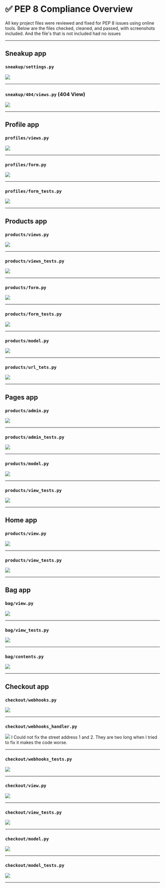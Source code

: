 # ✅ PEP 8 Compliance Overview

All key project files were reviewed and fixed for PEP 8 issues
using online tools. Below are the files checked,
cleaned, and passed, with screenshots included. And the file's that is not
included had no issues

---

## Sneakup app

### `sneakup/settings.py`
![](settings_pep_testing/sneakup_settings_pep8.png)

---

### `sneakup/404/views.py` (404 View)
![](settings_pep_testing/sneakup_view_pep8.png)

---

## Profile app

### `profiles/views.py`
![](profiles_pep_testing/profiles_views_pep8.png)

---

### `profiles/form.py`
![](profiles_pep_testing/profiles_form_pep8.png)

---

### `profiles/form_tests.py`
![](profiles_pep_testing/profile_form_tests_pep8.png)

---

## Products app

### `products/views.py`
![](products_pep_testing/products_view_pep8.png)

---

### `products/views_tests.py`
![](products_pep_testing/products_view_tests.png)

---

### `products/form.py`
![](products_pep_testing/products_form_pep8.png)

---

### `products/form_tests.py`
![](products_pep_testing/products_form_test.png)

---

### `products/model.py`
![](products_pep_testing/products_model_pep8.png)

---

### `products/url_tets.py`
![](products_pep_testing/products_url_tests.png)

---

## Pages app

### `products/admin.py`
![](pages_pep_testing/pages_admin.png)

---

### `products/admin_tests.py`
![](pages_pep_testing/pages_admin_tests.png)

---

### `products/model.py`
![](pages_pep_testing/pages_models.png)

---

### `products/view_tests.py`
![](pages_pep_testing/pages_view_tests.png)

---

## Home app

### `products/view.py`
![](home_pep_testing/home_pep_view.png)

---

### `products/view_tests.py`
![](home_pep_testing/home_view_tests_pep8.png)

---

## Bag app

### `bag/view.py`
![](bag_pep_testing/bag_view_pep8.png)

---

### `bag/view_tests.py`
![](bag_pep_testing/bag_view_tests_pep8.png)

---
### `bag/contents.py`
![](bag_pep_testing/bag_contents_pep8.png)

---

## Checkout app

### `checkout/webhooks.py`
![](checkout_pep_testing/checkout_webhook_pep8.png)

---

### `checkout/webhooks_handler.py`
![](checkout_pep_testing/webhook_handler_pep8.png)
    I Could not fix the street address 1 and 2.
    They are two long when I tried to fix it makes the code worse.

---

### `checkout/webhooks_tests.py`
![](checkout_pep_testing/checkout_webhook_tests_pep.png)

---

### `checkout/view.py`
![](checkout_pep_testing/checkout_view_pep8.png)

---

### `checkout/view_tests.py`
![](checkout_pep_testing/checkout_view_tests_pep8.png)

---

### `checkout/model.py`
![](checkout_pep_testing/webhook_handler_pep8.png)

---

### `checkout/model_tests.py`
![](checkout_pep_testing/webhook_handler_pep8.png)

---

